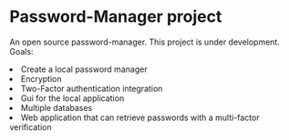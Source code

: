 # Password-Manager project
An open source password-manager.
This project is under development.
Goals:
<li>Create a local password manager</li>
<li>Encryption</li>
<li>Two-Factor authentication integration</li>
<li>Gui for the local application</li>
<li>Multiple databases</li>
<li>Web application that can retrieve passwords with a multi-factor verification</li>
